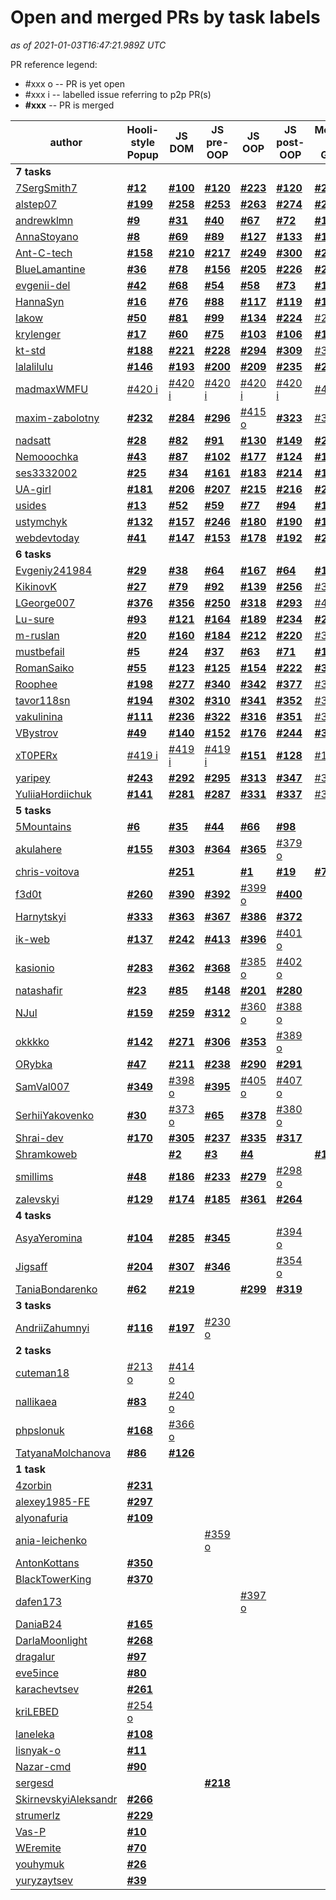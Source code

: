 # Open and merged PRs by task labels

_as of 2021-01-03T16:47:21.989Z UTC_

PR reference legend:
 - \#xxx o -- PR is yet open 
 - \#xxx i -- labelled issue referring to p2p PR(s)
 - **\#xxx** -- PR is merged

author | Hooli-style Popup | JS DOM | JS pre-OOP | JS OOP | JS post-OOP | Memory Pair Game | Friends App
--- | --- | --- | --- | --- | --- | --- | ---
**7 tasks** |  |  |  |  |  |  | 
[7SergSmith7](https://github.com/kottans/frontend-2021-homeworks/pulls?q=is%3Apr+author%3A7SergSmith7) | [**#12**](https://github.com/kottans/frontend-2021-homeworks/pull/12) | [**#100**](https://github.com/kottans/frontend-2021-homeworks/pull/100) | [**#120**](https://github.com/kottans/frontend-2021-homeworks/pull/120) | [**#223**](https://github.com/kottans/frontend-2021-homeworks/pull/223) | [**#120**](https://github.com/kottans/frontend-2021-homeworks/pull/120) | [**#262**](https://github.com/kottans/frontend-2021-homeworks/pull/262) | [#324 o](https://github.com/kottans/frontend-2021-homeworks/pull/324)
[alstep07](https://github.com/kottans/frontend-2021-homeworks/pulls?q=is%3Apr+author%3Aalstep07) | [**#199**](https://github.com/kottans/frontend-2021-homeworks/pull/199) | [**#258**](https://github.com/kottans/frontend-2021-homeworks/pull/258) | [**#253**](https://github.com/kottans/frontend-2021-homeworks/pull/253) | [**#263**](https://github.com/kottans/frontend-2021-homeworks/pull/263) | [**#274**](https://github.com/kottans/frontend-2021-homeworks/pull/274) | [**#288**](https://github.com/kottans/frontend-2021-homeworks/pull/288) | [**#315**](https://github.com/kottans/frontend-2021-homeworks/pull/315)
[andrewklmn](https://github.com/kottans/frontend-2021-homeworks/pulls?q=is%3Apr+author%3Aandrewklmn) | [**#9**](https://github.com/kottans/frontend-2021-homeworks/pull/9) | [**#31**](https://github.com/kottans/frontend-2021-homeworks/pull/31) | [**#40**](https://github.com/kottans/frontend-2021-homeworks/pull/40) | [**#67**](https://github.com/kottans/frontend-2021-homeworks/pull/67) | [**#72**](https://github.com/kottans/frontend-2021-homeworks/pull/72) | [**#101**](https://github.com/kottans/frontend-2021-homeworks/pull/101) | [**#187**](https://github.com/kottans/frontend-2021-homeworks/pull/187)
[AnnaStoyano](https://github.com/kottans/frontend-2021-homeworks/pulls?q=is%3Apr+author%3AAnnaStoyano) | [**#8**](https://github.com/kottans/frontend-2021-homeworks/pull/8) | [**#69**](https://github.com/kottans/frontend-2021-homeworks/pull/69) | [**#89**](https://github.com/kottans/frontend-2021-homeworks/pull/89) | [**#127**](https://github.com/kottans/frontend-2021-homeworks/pull/127) | [**#133**](https://github.com/kottans/frontend-2021-homeworks/pull/133) | [**#191**](https://github.com/kottans/frontend-2021-homeworks/pull/191) | [**#332**](https://github.com/kottans/frontend-2021-homeworks/pull/332)
[Ant-C-tech](https://github.com/kottans/frontend-2021-homeworks/pulls?q=is%3Apr+author%3AAnt-C-tech) | [**#158**](https://github.com/kottans/frontend-2021-homeworks/pull/158) | [**#210**](https://github.com/kottans/frontend-2021-homeworks/pull/210) | [**#217**](https://github.com/kottans/frontend-2021-homeworks/pull/217) | [**#249**](https://github.com/kottans/frontend-2021-homeworks/pull/249) | [**#300**](https://github.com/kottans/frontend-2021-homeworks/pull/300) | [**#270**](https://github.com/kottans/frontend-2021-homeworks/pull/270) | [**#334**](https://github.com/kottans/frontend-2021-homeworks/pull/334)
[BlueLamantine](https://github.com/kottans/frontend-2021-homeworks/pulls?q=is%3Apr+author%3ABlueLamantine) | [**#36**](https://github.com/kottans/frontend-2021-homeworks/pull/36) | [**#78**](https://github.com/kottans/frontend-2021-homeworks/pull/78) | [**#156**](https://github.com/kottans/frontend-2021-homeworks/pull/156) | [**#205**](https://github.com/kottans/frontend-2021-homeworks/pull/205) | [**#226**](https://github.com/kottans/frontend-2021-homeworks/pull/226) | [**#275**](https://github.com/kottans/frontend-2021-homeworks/pull/275) | [#371 o](https://github.com/kottans/frontend-2021-homeworks/pull/371)
[evgenii-del](https://github.com/kottans/frontend-2021-homeworks/pulls?q=is%3Apr+author%3Aevgenii-del) | [**#42**](https://github.com/kottans/frontend-2021-homeworks/pull/42) | [**#68**](https://github.com/kottans/frontend-2021-homeworks/pull/68) | [**#54**](https://github.com/kottans/frontend-2021-homeworks/pull/54) | [**#58**](https://github.com/kottans/frontend-2021-homeworks/pull/58) | [**#73**](https://github.com/kottans/frontend-2021-homeworks/pull/73) | [**#110**](https://github.com/kottans/frontend-2021-homeworks/pull/110) | [**#171**](https://github.com/kottans/frontend-2021-homeworks/pull/171)
[HannaSyn](https://github.com/kottans/frontend-2021-homeworks/pulls?q=is%3Apr+author%3AHannaSyn) | [**#16**](https://github.com/kottans/frontend-2021-homeworks/pull/16) | [**#76**](https://github.com/kottans/frontend-2021-homeworks/pull/76) | [**#88**](https://github.com/kottans/frontend-2021-homeworks/pull/88) | [**#117**](https://github.com/kottans/frontend-2021-homeworks/pull/117) | [**#119**](https://github.com/kottans/frontend-2021-homeworks/pull/119) | [**#138**](https://github.com/kottans/frontend-2021-homeworks/pull/138) | [**#172**](https://github.com/kottans/frontend-2021-homeworks/pull/172)
[Iakow](https://github.com/kottans/frontend-2021-homeworks/pulls?q=is%3Apr+author%3AIakow) | [**#50**](https://github.com/kottans/frontend-2021-homeworks/pull/50) | [**#81**](https://github.com/kottans/frontend-2021-homeworks/pull/81) | [**#99**](https://github.com/kottans/frontend-2021-homeworks/pull/99) | [**#134**](https://github.com/kottans/frontend-2021-homeworks/pull/134) | [**#224**](https://github.com/kottans/frontend-2021-homeworks/pull/224) | [#289 o](https://github.com/kottans/frontend-2021-homeworks/pull/289) | [#355 o](https://github.com/kottans/frontend-2021-homeworks/pull/355)
[krylenger](https://github.com/kottans/frontend-2021-homeworks/pulls?q=is%3Apr+author%3Akrylenger) | [**#17**](https://github.com/kottans/frontend-2021-homeworks/pull/17) | [**#60**](https://github.com/kottans/frontend-2021-homeworks/pull/60) | [**#75**](https://github.com/kottans/frontend-2021-homeworks/pull/75) | [**#103**](https://github.com/kottans/frontend-2021-homeworks/pull/103) | [**#106**](https://github.com/kottans/frontend-2021-homeworks/pull/106) | [**#145**](https://github.com/kottans/frontend-2021-homeworks/pull/145) | [**#369**](https://github.com/kottans/frontend-2021-homeworks/pull/369)
[kt-std](https://github.com/kottans/frontend-2021-homeworks/pulls?q=is%3Apr+author%3Akt-std) | [**#188**](https://github.com/kottans/frontend-2021-homeworks/pull/188) | [**#221**](https://github.com/kottans/frontend-2021-homeworks/pull/221) | [**#228**](https://github.com/kottans/frontend-2021-homeworks/pull/228) | [**#294**](https://github.com/kottans/frontend-2021-homeworks/pull/294) | [**#309**](https://github.com/kottans/frontend-2021-homeworks/pull/309) | [#336 o](https://github.com/kottans/frontend-2021-homeworks/pull/336) | [#403 o](https://github.com/kottans/frontend-2021-homeworks/pull/403)
[lalalilulu](https://github.com/kottans/frontend-2021-homeworks/pulls?q=is%3Apr+author%3Alalalilulu) | [**#146**](https://github.com/kottans/frontend-2021-homeworks/pull/146) | [**#193**](https://github.com/kottans/frontend-2021-homeworks/pull/193) | [**#200**](https://github.com/kottans/frontend-2021-homeworks/pull/200) | [**#209**](https://github.com/kottans/frontend-2021-homeworks/pull/209) | [**#235**](https://github.com/kottans/frontend-2021-homeworks/pull/235) | [**#278**](https://github.com/kottans/frontend-2021-homeworks/pull/278) | [#358 o](https://github.com/kottans/frontend-2021-homeworks/pull/358)
[madmaxWMFU](https://github.com/kottans/frontend-2021-homeworks/pulls?q=is%3Apr+author%3AmadmaxWMFU) | [#420 i](https://github.com/kottans/frontend-2021-homeworks/pull/420) | [#420 i](https://github.com/kottans/frontend-2021-homeworks/pull/420) | [#420 i](https://github.com/kottans/frontend-2021-homeworks/pull/420) | [#420 i](https://github.com/kottans/frontend-2021-homeworks/pull/420) | [#420 i](https://github.com/kottans/frontend-2021-homeworks/pull/420) | [#420 i](https://github.com/kottans/frontend-2021-homeworks/pull/420) | [#420 i](https://github.com/kottans/frontend-2021-homeworks/pull/420)
[maxim-zabolotny](https://github.com/kottans/frontend-2021-homeworks/pulls?q=is%3Apr+author%3Amaxim-zabolotny) | [**#232**](https://github.com/kottans/frontend-2021-homeworks/pull/232) | [**#284**](https://github.com/kottans/frontend-2021-homeworks/pull/284) | [**#296**](https://github.com/kottans/frontend-2021-homeworks/pull/296) | [#415 o](https://github.com/kottans/frontend-2021-homeworks/pull/415) | [**#323**](https://github.com/kottans/frontend-2021-homeworks/pull/323) | [#327 o](https://github.com/kottans/frontend-2021-homeworks/pull/327) | [#382 o](https://github.com/kottans/frontend-2021-homeworks/pull/382)
[nadsatt](https://github.com/kottans/frontend-2021-homeworks/pulls?q=is%3Apr+author%3Anadsatt) | [**#28**](https://github.com/kottans/frontend-2021-homeworks/pull/28) | [**#82**](https://github.com/kottans/frontend-2021-homeworks/pull/82) | [**#91**](https://github.com/kottans/frontend-2021-homeworks/pull/91) | [**#130**](https://github.com/kottans/frontend-2021-homeworks/pull/130) | [**#149**](https://github.com/kottans/frontend-2021-homeworks/pull/149) | [**#227**](https://github.com/kottans/frontend-2021-homeworks/pull/227) | [#338 o](https://github.com/kottans/frontend-2021-homeworks/pull/338)
[Nemooochka](https://github.com/kottans/frontend-2021-homeworks/pulls?q=is%3Apr+author%3ANemooochka) | [**#43**](https://github.com/kottans/frontend-2021-homeworks/pull/43) | [**#87**](https://github.com/kottans/frontend-2021-homeworks/pull/87) | [**#102**](https://github.com/kottans/frontend-2021-homeworks/pull/102) | [**#177**](https://github.com/kottans/frontend-2021-homeworks/pull/177) | [**#124**](https://github.com/kottans/frontend-2021-homeworks/pull/124) | [**#144**](https://github.com/kottans/frontend-2021-homeworks/pull/144) | [**#273**](https://github.com/kottans/frontend-2021-homeworks/pull/273)
[ses3332002](https://github.com/kottans/frontend-2021-homeworks/pulls?q=is%3Apr+author%3Ases3332002) | [**#25**](https://github.com/kottans/frontend-2021-homeworks/pull/25) | [**#34**](https://github.com/kottans/frontend-2021-homeworks/pull/34) | [**#161**](https://github.com/kottans/frontend-2021-homeworks/pull/161) | [**#183**](https://github.com/kottans/frontend-2021-homeworks/pull/183) | [**#214**](https://github.com/kottans/frontend-2021-homeworks/pull/214) | [**#112**](https://github.com/kottans/frontend-2021-homeworks/pull/112) | [**#276**](https://github.com/kottans/frontend-2021-homeworks/pull/276)
[UA-girl](https://github.com/kottans/frontend-2021-homeworks/pulls?q=is%3Apr+author%3AUA-girl) | [**#181**](https://github.com/kottans/frontend-2021-homeworks/pull/181) | [**#206**](https://github.com/kottans/frontend-2021-homeworks/pull/206) | [**#207**](https://github.com/kottans/frontend-2021-homeworks/pull/207) | [**#215**](https://github.com/kottans/frontend-2021-homeworks/pull/215) | [**#216**](https://github.com/kottans/frontend-2021-homeworks/pull/216) | [**#241**](https://github.com/kottans/frontend-2021-homeworks/pull/241) | [**#265**](https://github.com/kottans/frontend-2021-homeworks/pull/265)
[usides](https://github.com/kottans/frontend-2021-homeworks/pulls?q=is%3Apr+author%3Ausides) | [**#13**](https://github.com/kottans/frontend-2021-homeworks/pull/13) | [**#52**](https://github.com/kottans/frontend-2021-homeworks/pull/52) | [**#59**](https://github.com/kottans/frontend-2021-homeworks/pull/59) | [**#77**](https://github.com/kottans/frontend-2021-homeworks/pull/77) | [**#94**](https://github.com/kottans/frontend-2021-homeworks/pull/94) | [**#105**](https://github.com/kottans/frontend-2021-homeworks/pull/105) | [**#162**](https://github.com/kottans/frontend-2021-homeworks/pull/162)
[ustymchyk](https://github.com/kottans/frontend-2021-homeworks/pulls?q=is%3Apr+author%3Austymchyk) | [**#132**](https://github.com/kottans/frontend-2021-homeworks/pull/132) | [**#157**](https://github.com/kottans/frontend-2021-homeworks/pull/157) | [**#246**](https://github.com/kottans/frontend-2021-homeworks/pull/246) | [**#180**](https://github.com/kottans/frontend-2021-homeworks/pull/180) | [**#190**](https://github.com/kottans/frontend-2021-homeworks/pull/190) | [**#195**](https://github.com/kottans/frontend-2021-homeworks/pull/195) | [**#208**](https://github.com/kottans/frontend-2021-homeworks/pull/208)
[webdevtoday](https://github.com/kottans/frontend-2021-homeworks/pulls?q=is%3Apr+author%3Awebdevtoday) | [**#41**](https://github.com/kottans/frontend-2021-homeworks/pull/41) | [**#147**](https://github.com/kottans/frontend-2021-homeworks/pull/147) | [**#153**](https://github.com/kottans/frontend-2021-homeworks/pull/153) | [**#178**](https://github.com/kottans/frontend-2021-homeworks/pull/178) | [**#192**](https://github.com/kottans/frontend-2021-homeworks/pull/192) | [**#202**](https://github.com/kottans/frontend-2021-homeworks/pull/202) | [#357 o](https://github.com/kottans/frontend-2021-homeworks/pull/357)
**6 tasks** |  |  |  |  |  |  | 
[Evgeniy241984](https://github.com/kottans/frontend-2021-homeworks/pulls?q=is%3Apr+author%3AEvgeniy241984) | [**#29**](https://github.com/kottans/frontend-2021-homeworks/pull/29) | [**#38**](https://github.com/kottans/frontend-2021-homeworks/pull/38) | [**#64**](https://github.com/kottans/frontend-2021-homeworks/pull/64) | [**#167**](https://github.com/kottans/frontend-2021-homeworks/pull/167) | [**#64**](https://github.com/kottans/frontend-2021-homeworks/pull/64) | [**#173**](https://github.com/kottans/frontend-2021-homeworks/pull/173) |  
[KikinovK](https://github.com/kottans/frontend-2021-homeworks/pulls?q=is%3Apr+author%3AKikinovK) | [**#27**](https://github.com/kottans/frontend-2021-homeworks/pull/27) | [**#79**](https://github.com/kottans/frontend-2021-homeworks/pull/79) | [**#92**](https://github.com/kottans/frontend-2021-homeworks/pull/92) | [**#139**](https://github.com/kottans/frontend-2021-homeworks/pull/139) | [**#256**](https://github.com/kottans/frontend-2021-homeworks/pull/256) | [#328 o](https://github.com/kottans/frontend-2021-homeworks/pull/328) |  
[LGeorge007](https://github.com/kottans/frontend-2021-homeworks/pulls?q=is%3Apr+author%3ALGeorge007) | [**#376**](https://github.com/kottans/frontend-2021-homeworks/pull/376) | [**#356**](https://github.com/kottans/frontend-2021-homeworks/pull/356) | [**#250**](https://github.com/kottans/frontend-2021-homeworks/pull/250) | [**#318**](https://github.com/kottans/frontend-2021-homeworks/pull/318) | [**#293**](https://github.com/kottans/frontend-2021-homeworks/pull/293) | [#408 o](https://github.com/kottans/frontend-2021-homeworks/pull/408) |  
[Lu-sure](https://github.com/kottans/frontend-2021-homeworks/pulls?q=is%3Apr+author%3ALu-sure) | [**#93**](https://github.com/kottans/frontend-2021-homeworks/pull/93) | [**#121**](https://github.com/kottans/frontend-2021-homeworks/pull/121) | [**#164**](https://github.com/kottans/frontend-2021-homeworks/pull/164) | [**#189**](https://github.com/kottans/frontend-2021-homeworks/pull/189) | [**#234**](https://github.com/kottans/frontend-2021-homeworks/pull/234) | [**#272**](https://github.com/kottans/frontend-2021-homeworks/pull/272) |  
[m-ruslan](https://github.com/kottans/frontend-2021-homeworks/pulls?q=is%3Apr+author%3Am-ruslan) | [**#20**](https://github.com/kottans/frontend-2021-homeworks/pull/20) | [**#160**](https://github.com/kottans/frontend-2021-homeworks/pull/160) | [**#184**](https://github.com/kottans/frontend-2021-homeworks/pull/184) | [**#212**](https://github.com/kottans/frontend-2021-homeworks/pull/212) | [**#220**](https://github.com/kottans/frontend-2021-homeworks/pull/220) | [#348 o](https://github.com/kottans/frontend-2021-homeworks/pull/348) |  
[mustbefail](https://github.com/kottans/frontend-2021-homeworks/pulls?q=is%3Apr+author%3Amustbefail) | [**#5**](https://github.com/kottans/frontend-2021-homeworks/pull/5) | [**#24**](https://github.com/kottans/frontend-2021-homeworks/pull/24) | [**#37**](https://github.com/kottans/frontend-2021-homeworks/pull/37) | [**#63**](https://github.com/kottans/frontend-2021-homeworks/pull/63) | [**#71**](https://github.com/kottans/frontend-2021-homeworks/pull/71) | [**#113**](https://github.com/kottans/frontend-2021-homeworks/pull/113) |  
[RomanSaiko](https://github.com/kottans/frontend-2021-homeworks/pulls?q=is%3Apr+author%3ARomanSaiko) | [**#55**](https://github.com/kottans/frontend-2021-homeworks/pull/55) | [**#123**](https://github.com/kottans/frontend-2021-homeworks/pull/123) | [**#125**](https://github.com/kottans/frontend-2021-homeworks/pull/125) | [**#154**](https://github.com/kottans/frontend-2021-homeworks/pull/154) | [**#222**](https://github.com/kottans/frontend-2021-homeworks/pull/222) | [**#320**](https://github.com/kottans/frontend-2021-homeworks/pull/320) |  
[Roophee](https://github.com/kottans/frontend-2021-homeworks/pulls?q=is%3Apr+author%3ARoophee) | [**#198**](https://github.com/kottans/frontend-2021-homeworks/pull/198) | [**#277**](https://github.com/kottans/frontend-2021-homeworks/pull/277) | [**#340**](https://github.com/kottans/frontend-2021-homeworks/pull/340) | [**#342**](https://github.com/kottans/frontend-2021-homeworks/pull/342) | [**#377**](https://github.com/kottans/frontend-2021-homeworks/pull/377) | [#343 o](https://github.com/kottans/frontend-2021-homeworks/pull/343) |  
[tavor118sn](https://github.com/kottans/frontend-2021-homeworks/pulls?q=is%3Apr+author%3Atavor118sn) | [**#194**](https://github.com/kottans/frontend-2021-homeworks/pull/194) | [**#302**](https://github.com/kottans/frontend-2021-homeworks/pull/302) | [**#310**](https://github.com/kottans/frontend-2021-homeworks/pull/310) | [**#341**](https://github.com/kottans/frontend-2021-homeworks/pull/341) | [**#352**](https://github.com/kottans/frontend-2021-homeworks/pull/352) | [#383 o](https://github.com/kottans/frontend-2021-homeworks/pull/383) |  
[vakulinina](https://github.com/kottans/frontend-2021-homeworks/pulls?q=is%3Apr+author%3Avakulinina) | [**#111**](https://github.com/kottans/frontend-2021-homeworks/pull/111) | [**#236**](https://github.com/kottans/frontend-2021-homeworks/pull/236) | [**#322**](https://github.com/kottans/frontend-2021-homeworks/pull/322) | [**#316**](https://github.com/kottans/frontend-2021-homeworks/pull/316) | [**#351**](https://github.com/kottans/frontend-2021-homeworks/pull/351) | [#339 o](https://github.com/kottans/frontend-2021-homeworks/pull/339) |  
[VBystrov](https://github.com/kottans/frontend-2021-homeworks/pulls?q=is%3Apr+author%3AVBystrov) | [**#49**](https://github.com/kottans/frontend-2021-homeworks/pull/49) | [**#140**](https://github.com/kottans/frontend-2021-homeworks/pull/140) | [**#152**](https://github.com/kottans/frontend-2021-homeworks/pull/152) | [**#176**](https://github.com/kottans/frontend-2021-homeworks/pull/176) | [**#244**](https://github.com/kottans/frontend-2021-homeworks/pull/244) | [**#301**](https://github.com/kottans/frontend-2021-homeworks/pull/301) |  
[xT0PERx](https://github.com/kottans/frontend-2021-homeworks/pulls?q=is%3Apr+author%3AxT0PERx) | [#419 i](https://github.com/kottans/frontend-2021-homeworks/pull/419) | [#419 i](https://github.com/kottans/frontend-2021-homeworks/pull/419) | [#419 i](https://github.com/kottans/frontend-2021-homeworks/pull/419) | [**#151**](https://github.com/kottans/frontend-2021-homeworks/pull/151) | [**#128**](https://github.com/kottans/frontend-2021-homeworks/pull/128) | [#143 o](https://github.com/kottans/frontend-2021-homeworks/pull/143) |  
[yaripey](https://github.com/kottans/frontend-2021-homeworks/pulls?q=is%3Apr+author%3Ayaripey) | [**#243**](https://github.com/kottans/frontend-2021-homeworks/pull/243) | [**#292**](https://github.com/kottans/frontend-2021-homeworks/pull/292) | [**#295**](https://github.com/kottans/frontend-2021-homeworks/pull/295) | [**#313**](https://github.com/kottans/frontend-2021-homeworks/pull/313) | [**#347**](https://github.com/kottans/frontend-2021-homeworks/pull/347) | [#329 o](https://github.com/kottans/frontend-2021-homeworks/pull/329) |  
[YuliiaHordiichuk](https://github.com/kottans/frontend-2021-homeworks/pulls?q=is%3Apr+author%3AYuliiaHordiichuk) | [**#141**](https://github.com/kottans/frontend-2021-homeworks/pull/141) | [**#281**](https://github.com/kottans/frontend-2021-homeworks/pull/281) | [**#287**](https://github.com/kottans/frontend-2021-homeworks/pull/287) | [**#331**](https://github.com/kottans/frontend-2021-homeworks/pull/331) | [**#337**](https://github.com/kottans/frontend-2021-homeworks/pull/337) | [#384 o](https://github.com/kottans/frontend-2021-homeworks/pull/384) |  
**5 tasks** |  |  |  |  |  |  | 
[5Mountains](https://github.com/kottans/frontend-2021-homeworks/pulls?q=is%3Apr+author%3A5Mountains) | [**#6**](https://github.com/kottans/frontend-2021-homeworks/pull/6) | [**#35**](https://github.com/kottans/frontend-2021-homeworks/pull/35) | [**#44**](https://github.com/kottans/frontend-2021-homeworks/pull/44) | [**#66**](https://github.com/kottans/frontend-2021-homeworks/pull/66) | [**#98**](https://github.com/kottans/frontend-2021-homeworks/pull/98) |   |  
[akulahere](https://github.com/kottans/frontend-2021-homeworks/pulls?q=is%3Apr+author%3Aakulahere) | [**#155**](https://github.com/kottans/frontend-2021-homeworks/pull/155) | [**#303**](https://github.com/kottans/frontend-2021-homeworks/pull/303) | [**#364**](https://github.com/kottans/frontend-2021-homeworks/pull/364) | [**#365**](https://github.com/kottans/frontend-2021-homeworks/pull/365) | [#379 o](https://github.com/kottans/frontend-2021-homeworks/pull/379) |   |  
[chris-voitova](https://github.com/kottans/frontend-2021-homeworks/pulls?q=is%3Apr+author%3Achris-voitova) |   | [**#251**](https://github.com/kottans/frontend-2021-homeworks/pull/251) |   | [**#1**](https://github.com/kottans/frontend-2021-homeworks/pull/1) | [**#19**](https://github.com/kottans/frontend-2021-homeworks/pull/19) | [**#74**](https://github.com/kottans/frontend-2021-homeworks/pull/74) | [#311 o](https://github.com/kottans/frontend-2021-homeworks/pull/311)
[f3d0t](https://github.com/kottans/frontend-2021-homeworks/pulls?q=is%3Apr+author%3Af3d0t) | [**#260**](https://github.com/kottans/frontend-2021-homeworks/pull/260) | [**#390**](https://github.com/kottans/frontend-2021-homeworks/pull/390) | [**#392**](https://github.com/kottans/frontend-2021-homeworks/pull/392) | [#399 o](https://github.com/kottans/frontend-2021-homeworks/pull/399) | [**#400**](https://github.com/kottans/frontend-2021-homeworks/pull/400) |   |  
[Harnytskyi](https://github.com/kottans/frontend-2021-homeworks/pulls?q=is%3Apr+author%3AHarnytskyi) | [**#333**](https://github.com/kottans/frontend-2021-homeworks/pull/333) | [**#363**](https://github.com/kottans/frontend-2021-homeworks/pull/363) | [**#367**](https://github.com/kottans/frontend-2021-homeworks/pull/367) | [**#386**](https://github.com/kottans/frontend-2021-homeworks/pull/386) | [**#372**](https://github.com/kottans/frontend-2021-homeworks/pull/372) |   |  
[ik-web](https://github.com/kottans/frontend-2021-homeworks/pulls?q=is%3Apr+author%3Aik-web) | [**#137**](https://github.com/kottans/frontend-2021-homeworks/pull/137) | [**#242**](https://github.com/kottans/frontend-2021-homeworks/pull/242) | [**#413**](https://github.com/kottans/frontend-2021-homeworks/pull/413) | [**#396**](https://github.com/kottans/frontend-2021-homeworks/pull/396) | [#401 o](https://github.com/kottans/frontend-2021-homeworks/pull/401) |   |  
[kasionio](https://github.com/kottans/frontend-2021-homeworks/pulls?q=is%3Apr+author%3Akasionio) | [**#283**](https://github.com/kottans/frontend-2021-homeworks/pull/283) | [**#362**](https://github.com/kottans/frontend-2021-homeworks/pull/362) | [**#368**](https://github.com/kottans/frontend-2021-homeworks/pull/368) | [#385 o](https://github.com/kottans/frontend-2021-homeworks/pull/385) | [#402 o](https://github.com/kottans/frontend-2021-homeworks/pull/402) |   |  
[natashafir](https://github.com/kottans/frontend-2021-homeworks/pulls?q=is%3Apr+author%3Anatashafir) | [**#23**](https://github.com/kottans/frontend-2021-homeworks/pull/23) | [**#85**](https://github.com/kottans/frontend-2021-homeworks/pull/85) | [**#148**](https://github.com/kottans/frontend-2021-homeworks/pull/148) | [**#201**](https://github.com/kottans/frontend-2021-homeworks/pull/201) | [**#280**](https://github.com/kottans/frontend-2021-homeworks/pull/280) |   |  
[NJul](https://github.com/kottans/frontend-2021-homeworks/pulls?q=is%3Apr+author%3ANJul) | [**#159**](https://github.com/kottans/frontend-2021-homeworks/pull/159) | [**#259**](https://github.com/kottans/frontend-2021-homeworks/pull/259) | [**#312**](https://github.com/kottans/frontend-2021-homeworks/pull/312) | [#360 o](https://github.com/kottans/frontend-2021-homeworks/pull/360) | [#388 o](https://github.com/kottans/frontend-2021-homeworks/pull/388) |   |  
[okkkko](https://github.com/kottans/frontend-2021-homeworks/pulls?q=is%3Apr+author%3Aokkkko) | [**#142**](https://github.com/kottans/frontend-2021-homeworks/pull/142) | [**#271**](https://github.com/kottans/frontend-2021-homeworks/pull/271) | [**#306**](https://github.com/kottans/frontend-2021-homeworks/pull/306) | [**#353**](https://github.com/kottans/frontend-2021-homeworks/pull/353) | [#389 o](https://github.com/kottans/frontend-2021-homeworks/pull/389) |   |  
[ORybka](https://github.com/kottans/frontend-2021-homeworks/pulls?q=is%3Apr+author%3AORybka) | [**#47**](https://github.com/kottans/frontend-2021-homeworks/pull/47) | [**#211**](https://github.com/kottans/frontend-2021-homeworks/pull/211) | [**#238**](https://github.com/kottans/frontend-2021-homeworks/pull/238) | [**#290**](https://github.com/kottans/frontend-2021-homeworks/pull/290) | [**#291**](https://github.com/kottans/frontend-2021-homeworks/pull/291) |   |  
[SamVal007](https://github.com/kottans/frontend-2021-homeworks/pulls?q=is%3Apr+author%3ASamVal007) | [**#349**](https://github.com/kottans/frontend-2021-homeworks/pull/349) | [#398 o](https://github.com/kottans/frontend-2021-homeworks/pull/398) | [**#395**](https://github.com/kottans/frontend-2021-homeworks/pull/395) | [#405 o](https://github.com/kottans/frontend-2021-homeworks/pull/405) | [#407 o](https://github.com/kottans/frontend-2021-homeworks/pull/407) |   |  
[SerhiiYakovenko](https://github.com/kottans/frontend-2021-homeworks/pulls?q=is%3Apr+author%3ASerhiiYakovenko) | [**#30**](https://github.com/kottans/frontend-2021-homeworks/pull/30) | [#373 o](https://github.com/kottans/frontend-2021-homeworks/pull/373) | [**#65**](https://github.com/kottans/frontend-2021-homeworks/pull/65) | [**#378**](https://github.com/kottans/frontend-2021-homeworks/pull/378) | [#380 o](https://github.com/kottans/frontend-2021-homeworks/pull/380) |   |  
[Shrai-dev](https://github.com/kottans/frontend-2021-homeworks/pulls?q=is%3Apr+author%3AShrai-dev) | [**#170**](https://github.com/kottans/frontend-2021-homeworks/pull/170) | [**#305**](https://github.com/kottans/frontend-2021-homeworks/pull/305) | [**#237**](https://github.com/kottans/frontend-2021-homeworks/pull/237) | [**#335**](https://github.com/kottans/frontend-2021-homeworks/pull/335) | [**#317**](https://github.com/kottans/frontend-2021-homeworks/pull/317) |   |  
[Shramkoweb](https://github.com/kottans/frontend-2021-homeworks/pulls?q=is%3Apr+author%3AShramkoweb) |   | [**#2**](https://github.com/kottans/frontend-2021-homeworks/pull/2) | [**#3**](https://github.com/kottans/frontend-2021-homeworks/pull/3) | [**#4**](https://github.com/kottans/frontend-2021-homeworks/pull/4) |   | [**#15**](https://github.com/kottans/frontend-2021-homeworks/pull/15) | [**#21**](https://github.com/kottans/frontend-2021-homeworks/pull/21)
[smillims](https://github.com/kottans/frontend-2021-homeworks/pulls?q=is%3Apr+author%3Asmillims) | [**#48**](https://github.com/kottans/frontend-2021-homeworks/pull/48) | [**#186**](https://github.com/kottans/frontend-2021-homeworks/pull/186) | [**#233**](https://github.com/kottans/frontend-2021-homeworks/pull/233) | [**#279**](https://github.com/kottans/frontend-2021-homeworks/pull/279) | [#298 o](https://github.com/kottans/frontend-2021-homeworks/pull/298) |   |  
[zalevskyi](https://github.com/kottans/frontend-2021-homeworks/pulls?q=is%3Apr+author%3Azalevskyi) | [**#129**](https://github.com/kottans/frontend-2021-homeworks/pull/129) | [**#174**](https://github.com/kottans/frontend-2021-homeworks/pull/174) | [**#185**](https://github.com/kottans/frontend-2021-homeworks/pull/185) | [**#361**](https://github.com/kottans/frontend-2021-homeworks/pull/361) | [**#264**](https://github.com/kottans/frontend-2021-homeworks/pull/264) |   |  
**4 tasks** |  |  |  |  |  |  | 
[AsyaYeromina](https://github.com/kottans/frontend-2021-homeworks/pulls?q=is%3Apr+author%3AAsyaYeromina) | [**#104**](https://github.com/kottans/frontend-2021-homeworks/pull/104) | [**#285**](https://github.com/kottans/frontend-2021-homeworks/pull/285) | [**#345**](https://github.com/kottans/frontend-2021-homeworks/pull/345) |   | [#394 o](https://github.com/kottans/frontend-2021-homeworks/pull/394) |   |  
[Jigsaff](https://github.com/kottans/frontend-2021-homeworks/pulls?q=is%3Apr+author%3AJigsaff) | [**#204**](https://github.com/kottans/frontend-2021-homeworks/pull/204) | [**#307**](https://github.com/kottans/frontend-2021-homeworks/pull/307) | [**#346**](https://github.com/kottans/frontend-2021-homeworks/pull/346) |   | [#354 o](https://github.com/kottans/frontend-2021-homeworks/pull/354) |   |  
[TaniaBondarenko](https://github.com/kottans/frontend-2021-homeworks/pulls?q=is%3Apr+author%3ATaniaBondarenko) | [**#62**](https://github.com/kottans/frontend-2021-homeworks/pull/62) | [**#219**](https://github.com/kottans/frontend-2021-homeworks/pull/219) |   | [**#299**](https://github.com/kottans/frontend-2021-homeworks/pull/299) | [**#319**](https://github.com/kottans/frontend-2021-homeworks/pull/319) |   |  
**3 tasks** |  |  |  |  |  |  | 
[AndriiZahumnyi](https://github.com/kottans/frontend-2021-homeworks/pulls?q=is%3Apr+author%3AAndriiZahumnyi) | [**#116**](https://github.com/kottans/frontend-2021-homeworks/pull/116) | [**#197**](https://github.com/kottans/frontend-2021-homeworks/pull/197) | [#230 o](https://github.com/kottans/frontend-2021-homeworks/pull/230) |   |   |   |  
**2 tasks** |  |  |  |  |  |  | 
[cuteman18](https://github.com/kottans/frontend-2021-homeworks/pulls?q=is%3Apr+author%3Acuteman18) | [#213 o](https://github.com/kottans/frontend-2021-homeworks/pull/213) | [#414 o](https://github.com/kottans/frontend-2021-homeworks/pull/414) |   |   |   |   |  
[nallikaea](https://github.com/kottans/frontend-2021-homeworks/pulls?q=is%3Apr+author%3Anallikaea) | [**#83**](https://github.com/kottans/frontend-2021-homeworks/pull/83) | [#240 o](https://github.com/kottans/frontend-2021-homeworks/pull/240) |   |   |   |   |  
[phpslonuk](https://github.com/kottans/frontend-2021-homeworks/pulls?q=is%3Apr+author%3Aphpslonuk) | [**#168**](https://github.com/kottans/frontend-2021-homeworks/pull/168) | [#366 o](https://github.com/kottans/frontend-2021-homeworks/pull/366) |   |   |   |   |  
[TatyanaMolchanova](https://github.com/kottans/frontend-2021-homeworks/pulls?q=is%3Apr+author%3ATatyanaMolchanova) | [**#86**](https://github.com/kottans/frontend-2021-homeworks/pull/86) | [**#126**](https://github.com/kottans/frontend-2021-homeworks/pull/126) |   |   |   |   |  
**1 task** |  |  |  |  |  |  | 
[4zorbin](https://github.com/kottans/frontend-2021-homeworks/pulls?q=is%3Apr+author%3A4zorbin) | [**#231**](https://github.com/kottans/frontend-2021-homeworks/pull/231) |   |   |   |   |   |  
[alexey1985-FE](https://github.com/kottans/frontend-2021-homeworks/pulls?q=is%3Apr+author%3Aalexey1985-FE) | [**#297**](https://github.com/kottans/frontend-2021-homeworks/pull/297) |   |   |   |   |   |  
[alyonafuria](https://github.com/kottans/frontend-2021-homeworks/pulls?q=is%3Apr+author%3Aalyonafuria) | [**#109**](https://github.com/kottans/frontend-2021-homeworks/pull/109) |   |   |   |   |   |  
[ania-leichenko](https://github.com/kottans/frontend-2021-homeworks/pulls?q=is%3Apr+author%3Aania-leichenko) |   |   | [#359 o](https://github.com/kottans/frontend-2021-homeworks/pull/359) |   |   |   |  
[AntonKottans](https://github.com/kottans/frontend-2021-homeworks/pulls?q=is%3Apr+author%3AAntonKottans) | [**#350**](https://github.com/kottans/frontend-2021-homeworks/pull/350) |   |   |   |   |   |  
[BlackTowerKing](https://github.com/kottans/frontend-2021-homeworks/pulls?q=is%3Apr+author%3ABlackTowerKing) | [**#370**](https://github.com/kottans/frontend-2021-homeworks/pull/370) |   |   |   |   |   |  
[dafen173](https://github.com/kottans/frontend-2021-homeworks/pulls?q=is%3Apr+author%3Adafen173) |   |   |   | [#397 o](https://github.com/kottans/frontend-2021-homeworks/pull/397) |   |   |  
[DaniaB24](https://github.com/kottans/frontend-2021-homeworks/pulls?q=is%3Apr+author%3ADaniaB24) | [**#165**](https://github.com/kottans/frontend-2021-homeworks/pull/165) |   |   |   |   |   |  
[DarlaMoonlight](https://github.com/kottans/frontend-2021-homeworks/pulls?q=is%3Apr+author%3ADarlaMoonlight) | [**#268**](https://github.com/kottans/frontend-2021-homeworks/pull/268) |   |   |   |   |   |  
[dragalur](https://github.com/kottans/frontend-2021-homeworks/pulls?q=is%3Apr+author%3Adragalur) | [**#97**](https://github.com/kottans/frontend-2021-homeworks/pull/97) |   |   |   |   |   |  
[eve5ince](https://github.com/kottans/frontend-2021-homeworks/pulls?q=is%3Apr+author%3Aeve5ince) | [**#80**](https://github.com/kottans/frontend-2021-homeworks/pull/80) |   |   |   |   |   |  
[karachevtsev](https://github.com/kottans/frontend-2021-homeworks/pulls?q=is%3Apr+author%3Akarachevtsev) | [**#261**](https://github.com/kottans/frontend-2021-homeworks/pull/261) |   |   |   |   |   |  
[kriLEBED](https://github.com/kottans/frontend-2021-homeworks/pulls?q=is%3Apr+author%3AkriLEBED) | [#254 o](https://github.com/kottans/frontend-2021-homeworks/pull/254) |   |   |   |   |   |  
[laneleka](https://github.com/kottans/frontend-2021-homeworks/pulls?q=is%3Apr+author%3Alaneleka) | [**#108**](https://github.com/kottans/frontend-2021-homeworks/pull/108) |   |   |   |   |   |  
[lisnyak-o](https://github.com/kottans/frontend-2021-homeworks/pulls?q=is%3Apr+author%3Alisnyak-o) | [**#11**](https://github.com/kottans/frontend-2021-homeworks/pull/11) |   |   |   |   |   |  
[Nazar-cmd](https://github.com/kottans/frontend-2021-homeworks/pulls?q=is%3Apr+author%3ANazar-cmd) | [**#90**](https://github.com/kottans/frontend-2021-homeworks/pull/90) |   |   |   |   |   |  
[sergesd](https://github.com/kottans/frontend-2021-homeworks/pulls?q=is%3Apr+author%3Asergesd) |   |   | [**#218**](https://github.com/kottans/frontend-2021-homeworks/pull/218) |   |   |   |  
[SkirnevskyiAleksandr](https://github.com/kottans/frontend-2021-homeworks/pulls?q=is%3Apr+author%3ASkirnevskyiAleksandr) | [**#266**](https://github.com/kottans/frontend-2021-homeworks/pull/266) |   |   |   |   |   |  
[strumerlz](https://github.com/kottans/frontend-2021-homeworks/pulls?q=is%3Apr+author%3Astrumerlz) | [**#229**](https://github.com/kottans/frontend-2021-homeworks/pull/229) |   |   |   |   |   |  
[Vas-P](https://github.com/kottans/frontend-2021-homeworks/pulls?q=is%3Apr+author%3AVas-P) | [**#10**](https://github.com/kottans/frontend-2021-homeworks/pull/10) |   |   |   |   |   |  
[WEremite](https://github.com/kottans/frontend-2021-homeworks/pulls?q=is%3Apr+author%3AWEremite) | [**#70**](https://github.com/kottans/frontend-2021-homeworks/pull/70) |   |   |   |   |   |  
[youhymuk](https://github.com/kottans/frontend-2021-homeworks/pulls?q=is%3Apr+author%3Ayouhymuk) | [**#26**](https://github.com/kottans/frontend-2021-homeworks/pull/26) |   |   |   |   |   |  
[yuryzaytsev](https://github.com/kottans/frontend-2021-homeworks/pulls?q=is%3Apr+author%3Ayuryzaytsev) | [**#39**](https://github.com/kottans/frontend-2021-homeworks/pull/39) |   |   |   |   |   |  
